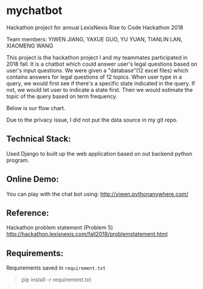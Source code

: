 # mychatbot
Hackathon project for annual LexisNexis Rise to Code Hackathon 2018

Team members: YIWEN JIANG, YAXUE GUO, YU YUAN, TIANLIN LAN, XIAOMENG WANG

This project is the hackathon project I and my teammates participated in 2018 fall. It is a chatbot which could answer user's legal questions based on user's input questions.
We were given a "database"(12 excel files) which contains answers for legal questions of 12 topics. When user type in a query, we would first see if there's a specific state indicated in the query.
If not, we would let user to indicate a state first. Then we would estimate the topic of the query based on term frequency. 

Below is our flow chart.

Due to the privacy issue, I did not put the data source in my git repo.

## Technical Stack:

Used Django to built up the web application based on out backend python program.

## Online Demo:
You can play with the chat bot using: http://yiwen.pythonanywhere.com/


## Reference:
Hackathon problem statement (Problem 5)
http://hackathon.lexisnexis.com/fall2018/problemstatement.html

## Requirements:
Requirements saved in `requirement.txt`

> pip install -r requirement.txt
